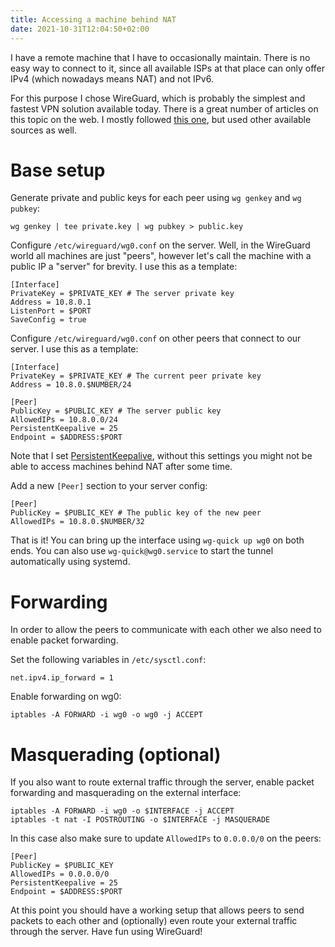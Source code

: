 ```yaml
---
title: Accessing a machine behind NAT
date: 2021-10-31T12:04:50+02:00
---
```

I have a remote machine that I have to occasionally maintain. There is no easy way to connect to it, since all available ISPs at that place can only offer IPv4 (which nowadays means NAT) and not IPv6.

<!--more-->

For this purpose I chose WireGuard, which is probably the simplest and fastest VPN solution available today. There is a great number of articles on this topic on the web. I mostly followed [this one](https://www.digitalocean.com/community/tutorials/how-to-set-up-wireguard-on-ubuntu-20-04), but used other available sources as well.

# Base setup

Generate private and public keys for each peer using `wg genkey` and `wg pubkey`:

```
wg genkey | tee private.key | wg pubkey > public.key
```

Configure `/etc/wireguard/wg0.conf` on the server. Well, in the WireGuard world all machines are just "peers", however let's call the machine with a public IP a "server" for brevity. I use this as a template:

```
[Interface]
PrivateKey = $PRIVATE_KEY # The server private key
Address = 10.8.0.1
ListenPort = $PORT
SaveConfig = true
```

Configure `/etc/wireguard/wg0.conf` on other peers that connect to our server. I use this as a template:

```
[Interface]
PrivateKey = $PRIVATE_KEY # The current peer private key
Address = 10.8.0.$NUMBER/24

[Peer]
PublicKey = $PUBLIC_KEY # The server public key
AllowedIPs = 10.8.0.0/24
PersistentKeepalive = 25
Endpoint = $ADDRESS:$PORT
```

Note that I set [PersistentKeepalive](https://www.wireguard.com/quickstart/#nat-and-firewall-traversal-persistence), without this settings you might not be able to access machines behind NAT after some time.

Add a new `[Peer]` section to your server config:

```
[Peer]
PublicKey = $PUBLIC_KEY # The public key of the new peer
AllowedIPs = 10.8.0.$NUMBER/32
```

That is it! You can bring up the interface using `wg-quick up wg0` on both ends. You can also use `wg-quick@wg0.service` to start the tunnel automatically using systemd.

# Forwarding

In order to allow the peers to communicate with each other we also need to enable packet forwarding.

Set the following variables in `/etc/sysctl.conf`:

```
net.ipv4.ip_forward = 1
```

Enable forwarding on wg0:

```
iptables -A FORWARD -i wg0 -o wg0 -j ACCEPT
```

# Masquerading (optional)

If you also want to route external traffic through the server, enable packet forwarding and masquerading on the external interface:

```
iptables -A FORWARD -i wg0 -o $INTERFACE -j ACCEPT
iptables -t nat -I POSTROUTING -o $INTERFACE -j MASQUERADE
```

In this case also make sure to update `AllowedIPs` to `0.0.0.0/0` on the peers:

```
[Peer]
PublicKey = $PUBLIC_KEY
AllowedIPs = 0.0.0.0/0
PersistentKeepalive = 25
Endpoint = $ADDRESS:$PORT
```

At this point you should have a working setup that allows peers to send packets to each other and (optionally) even route your external traffic through the server. Have fun using WireGuard!
